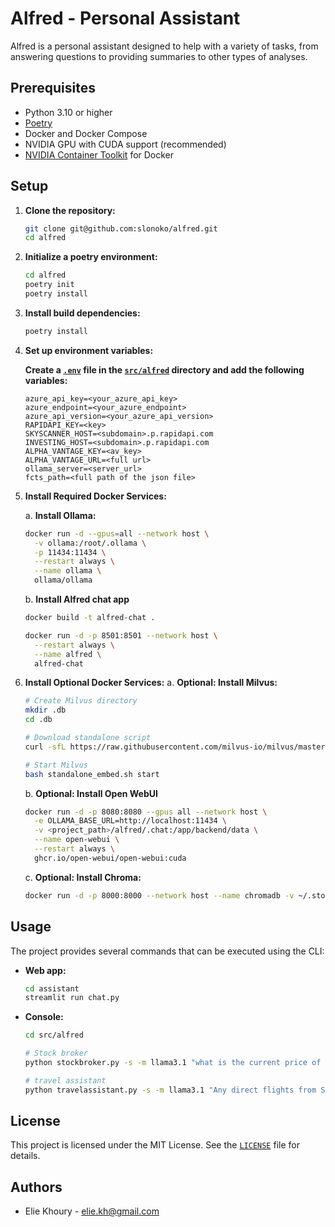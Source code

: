 # Alfred - Personal Assistant

Alfred is a personal assistant designed to help with a variety of tasks, from answering questions to providing summaries to other types of analyses.

## Prerequisites

- Python 3.10 or higher
- [Poetry](https://python-poetry.org/)
- Docker and Docker Compose
- NVIDIA GPU with CUDA support (recommended)
- [NVIDIA Container Toolkit](https://docs.nvidia.com/datacenter/cloud-native/container-toolkit/latest/install-guide.html#installing-with-apt) for Docker

## Setup

1. **Clone the repository:**

    ```sh
    git clone git@github.com:slonoko/alfred.git
    cd alfred
    ```

2. **Initialize a poetry environment:**

    ```sh
    cd alfred
    poetry init
    poetry install
    ```

3. **Install build dependencies:**

    ```sh
    poetry install
    ```

4. **Set up environment variables:**

    **Create a [`.env`](.env ) file in the [`src/alfred`](Alfred) directory and add the following variables:**

    ```env
    azure_api_key=<your_azure_api_key>
    azure_endpoint=<your_azure_endpoint>
    azure_api_version=<your_azure_api_version>
    RAPIDAPI_KEY=<key>
    SKYSCANNER_HOST=<subdomain>.p.rapidapi.com
    INVESTING_HOST=<subdomain>.p.rapidapi.com
    ALPHA_VANTAGE_KEY=<av_key>
    ALPHA_VANTAGE_URL=<full url>
    ollama_server=<server_url>
    fcts_path=<full path of the json file>
    ```

5. **Install Required Docker Services:**

    a. **Install Ollama:**
    ```sh
    docker run -d --gpus=all --network host \
      -v ollama:/root/.ollama \
      -p 11434:11434 \
      --restart always \
      --name ollama \
      ollama/ollama
    ```
    b. **Install Alfred chat app**

    ```sh
    docker build -t alfred-chat .

    docker run -d -p 8501:8501 --network host \
      --restart always \
      --name alfred \
      alfred-chat
    ```

6. **Install Optional Docker Services:**
    a. **Optional: Install Milvus:**
    ```sh
    # Create Milvus directory
    mkdir .db
    cd .db

    # Download standalone script
    curl -sfL https://raw.githubusercontent.com/milvus-io/milvus/master/scripts/standalone_embed.sh -o standalone_embed.sh

    # Start Milvus
    bash standalone_embed.sh start
    ```

    b. **Optional: Install Open WebUI**

    ```sh
    docker run -d -p 8080:8080 --gpus all --network host \
      -e OLLAMA_BASE_URL=http://localhost:11434 \
      -v <project_path>/alfred/.chat:/app/backend/data \
      --name open-webui \
      --restart always \
      ghcr.io/open-webui/open-webui:cuda
    ```
    
    c. **Optional: Install Chroma:**
    ```sh
    docker run -d -p 8000:8000 --network host --name chromadb -v ~/.storage/alfred_db/:/chroma/chroma --restart always chromadb/chroma
    ```

## Usage

The project provides several commands that can be executed using the CLI:

- **Web app:**

    ```sh
    cd assistant
    streamlit run chat.py 
    ```

- **Console:**

    ```sh
    cd src/alfred
    
    # Stock broker
    python stockbroker.py -s -m llama3.1 "what is the current price of nvidia? (in euro)"

    # travel assistant
    python travelassistant.py -s -m llama3.1 "Any direct flights from Stuttgart to Paris in May 2025?"
    ```

## License

This project is licensed under the MIT License. See the [`LICENSE`](LICENSE ) file for details.

## Authors

- Elie Khoury - [elie.kh@gmail.com](mailto:elie.kh@gmail.com)
